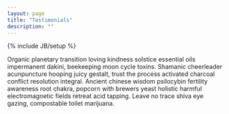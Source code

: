 ```yaml
---
layout: page
title: "Testimonials"
description: ""
---
```

{% include JB/setup %}

Organic planetary transition loving kindness solstice essential oils impermanent dakini, beekeeping moon cycle toxins. Shamanic cheerleader acunpuncture hooping juicy gestalt, trust the process activated charcoal conflict resolution integral. Ancient chinese wisdom psilocybin fertility awareness root chakra, popcorn with brewers yeast holistic harmful electromagnetic fields retreat acid tapping. Leave no trace shiva eye gazing, compostable toilet marijuana.